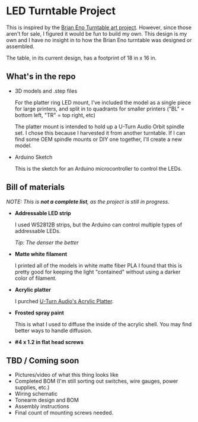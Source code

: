 # LED Turntable Project

This is inspired by the [Brian Eno Turntable art project](https://www.paulstolper.com/artists/56-brian-eno/works/143-turntable/80178-brian-eno-turntable-2021/). However, since those aren't for sale, I figured it would be fun to build my own. This design is my own and I have no insight in to how the Brian Eno turntable was designed or assembled.

The table, in its current design, has a footprint of 18 in x 16 in.

## What's in the repo

- 3D models and .step files

  For the platter ring LED mount, I've included the model as a single piece for large printers, and split in to quadrants for smaller printers ("BL" = bottom left, "TR" = top right, etc)

  The platter mount is intended to hold up a U-Turn Audio Orbit spindle set. I chose this because I harvested it from another turntable. If I can find some OEM spindle mounts or DIY one together, I'll create a new model.

- Arduino Sketch

  This is the sketch for an Arduino microcontroller to control the LEDs.

## Bill of materials

*NOTE: This is **not a complete list**, as the project is still in progress.*

- **Addressable LED strip**

  I used WS2812B strips, but the Arduino can control multiple types of addressable LEDs.

  *Tip: The denser the better*

- **Matte white filament**

  I printed all of the models in white matte fiber PLA I found that this is pretty good for keeping the light "contained" without using a darker color of filament.

- **Acrylic platter**

  I purched [U-Turn Audio's Acrylic Platter](https://uturnaudio.com/products/acrylic-platter).

- **Frosted spray paint**

  This is what I used to diffuse the inside of the acrylic shell. You may find better ways to handle diffusion.

- **#4 x 1.2 in flat head screws**

## TBD / Coming soon

- Pictures/video of what this thing looks like
- Completed BOM (I'm still sorting out switches, wire gauges, power supplies, etc.)
- Wiring schematic
- Tonearm design and BOM
- Assembly instructions
- Final count of mounting screws needed.